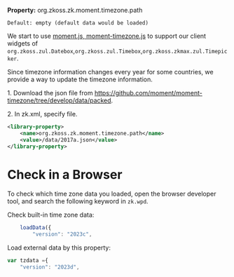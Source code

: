 **Property:** org.zkoss.zk.moment.timezone.path

`Default: empty (default data would be loaded)`

We start to use [moment.js, moment-timezone.js](https://momentjs.com/)
to support our client widgets of
`org.zkoss.zul.Datebox`,`org.zkoss.zul.Timebox`,`org.zkoss.zkmax.zul.Timepicker`.

Since timezone information changes every year for some countries, we
provide a way to update the timezone information.

1\. Download the json file from
<https://github.com/moment/moment-timezone/tree/develop/data/packed>.

2\. In zk.xml, specify file.

```xml
<library-property>
    <name>org.zkoss.zk.moment.timezone.path</name>
    <value>/data/2017a.json</value>
</library-property>
```

# Check in a Browser

To check which time zone data you loaded, open the browser developer
tool, and search the following keyword in `zk.wpd`.

Check built-in time zone data:

```js
    loadData({
        "version": "2023c",
```

Load external data by this property:

```js
var tzdata ={
    "version": "2023d",
```
